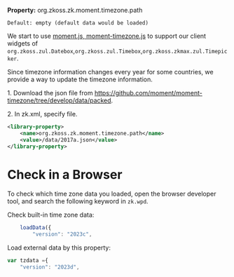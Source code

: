 **Property:** org.zkoss.zk.moment.timezone.path

`Default: empty (default data would be loaded)`

We start to use [moment.js, moment-timezone.js](https://momentjs.com/)
to support our client widgets of
`org.zkoss.zul.Datebox`,`org.zkoss.zul.Timebox`,`org.zkoss.zkmax.zul.Timepicker`.

Since timezone information changes every year for some countries, we
provide a way to update the timezone information.

1\. Download the json file from
<https://github.com/moment/moment-timezone/tree/develop/data/packed>.

2\. In zk.xml, specify file.

```xml
<library-property>
    <name>org.zkoss.zk.moment.timezone.path</name>
    <value>/data/2017a.json</value>
</library-property>
```

# Check in a Browser

To check which time zone data you loaded, open the browser developer
tool, and search the following keyword in `zk.wpd`.

Check built-in time zone data:

```js
    loadData({
        "version": "2023c",
```

Load external data by this property:

```js
var tzdata ={
    "version": "2023d",
```
